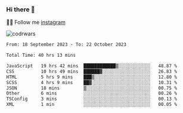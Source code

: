 ### Hi there 👋

👨‍💻 Follow me [instagram](https://instagram.com/an.grsmnko?igshid=ZDdkNTZiNTM=](https://instagram.com/an.grsmnko?igshid=ZDdkNTZiNTM=))

![codrwars](https://www.codewars.com/users/rsschool_c9af20f58c35c696/badges/micro) 

<!--START_SECTION:waka-->

```txt
From: 18 September 2023 - To: 22 October 2023

Total Time: 40 hrs 13 mins

JavaScript   19 hrs 42 mins  ████████████▒░░░░░░░░░░░░   48.87 %
CSS          10 hrs 49 mins  ██████▓░░░░░░░░░░░░░░░░░░   26.83 %
HTML         5 hrs 9 mins    ███▒░░░░░░░░░░░░░░░░░░░░░   12.80 %
SCSS         4 hrs 9 mins    ██▓░░░░░░░░░░░░░░░░░░░░░░   10.31 %
JSON         18 mins         ▒░░░░░░░░░░░░░░░░░░░░░░░░   00.75 %
Other        6 mins          ░░░░░░░░░░░░░░░░░░░░░░░░░   00.26 %
TSConfig     3 mins          ░░░░░░░░░░░░░░░░░░░░░░░░░   00.13 %
XML          1 min           ░░░░░░░░░░░░░░░░░░░░░░░░░   00.05 %
```

<!--END_SECTION:waka-->
